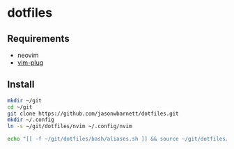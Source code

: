 # dotfiles

## Requirements

- neovim
- [vim-plug](https://github.com/junegunn/vim-plug)

## Install

```bash
mkdir ~/git
cd ~/git
git clone https://github.com/jasonwbarnett/dotfiles.git
mkdir ~/.config
ln -s ~/git/dotfiles/nvim ~/.config/nvim

echo "[[ -f ~/git/dotfiles/bash/aliases.sh ]] && source ~/git/dotfiles/bash/aliases.sh" >> ~/.bash_profile
```
